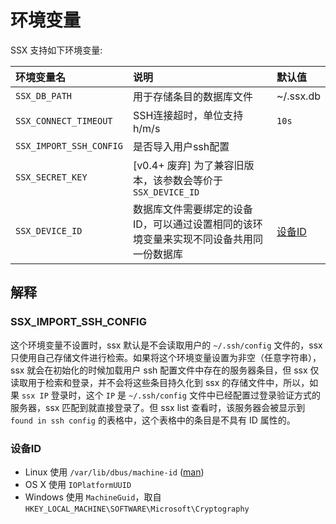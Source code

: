 # 环境变量

SSX 支持如下环境变量:

|环境变量名| 说明 | 默认值 |
|:---|:---|:---|
|`SSX_DB_PATH`| 用于存储条目的数据库文件 | ~/.ssx.db |
|`SSX_CONNECT_TIMEOUT`| SSH连接超时，单位支持 h/m/s | `10s` |
|`SSX_IMPORT_SSH_CONFIG`| 是否导入用户ssh配置 | |
|`SSX_SECRET_KEY`| [v0.4+ 废弃] 为了兼容旧版本，该参数会等价于 `SSX_DEVICE_ID`  |  |
|`SSX_DEVICE_ID`| 数据库文件需要绑定的设备ID，可以通过设置相同的该环境变量来实现不同设备共用同一份数据库 | [设备ID](#设备id) |

## 解释

### SSX_IMPORT_SSH_CONFIG

这个环境变量不设置时，ssx 默认是不会读取用户的 `~/.ssh/config` 文件的，ssx 只使用自己存储文件进行检索。如果将这个环境变量设置为非空（任意字符串），ssx 就会在初始化的时候加载用户 ssh 配置文件中存在的服务器条目，但 ssx 仅读取用于检索和登录，并不会将这些条目持久化到 ssx 的存储文件中，所以，如果 `ssx IP` 登录时，这个 `IP` 是 `~/.ssh/config` 文件中已经配置过登录验证方式的服务器，ssx 匹配到就直接登录了。但 ssx list 查看时，该服务器会被显示到 `found in ssh config` 的表格中，这个表格中的条目是不具有 ID 属性的。

### 设备ID

- Linux 使用 `/var/lib/dbus/machine-id` ([man](http://man7.org/linux/man-pages/man5/machine-id.5.html))
- OS X 使用 `IOPlatformUUID`
- Windows 使用 `MachineGuid`，取自 `HKEY_LOCAL_MACHINE\SOFTWARE\Microsoft\Cryptography`
